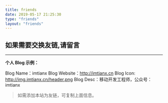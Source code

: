 ```yaml
---
title: friends
date: 2019-05-17 21:25:30
type: "friends"
layout: "friends"
---
```


## 如果需要交换友链,请留言

---
**个人 Blog 示例：**

Blog Name：imtianx
Blog Website：http://imtianx.cn
Blog Icon: http://img.imtianx.cn/header.png
Blog Desc：移动开发工程师，公众号：imtianx

> 如需添加本站为友链，可复制上面信息。



